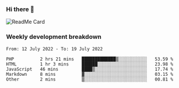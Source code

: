 ### Hi there 👋

<!--
**itzcy/itzcy** is a ✨ _special_ ✨ repository because its `README.md` (this file) appears on your GitHub profile.

Here are some ideas to get you started:

- 🔭 I’m currently working on ...
- 🌱 I’m currently learning ...
- 👯 I’m looking to collaborate on ...
- 🤔 I’m looking for help with ...
- 💬 Ask me about ...
- 📫 How to reach me: ...
- 😄 Pronouns: ...
- ⚡ Fun fact: ...
-->
![ReadMe Card](https://github-readme-stats.vercel.app/api?username=itzcy&show_icons=true&title_color=2d3198&icon_color=797cb8&text_color=24292e&bg_color=f6f8fa)

### Weekly development breakdown
<!--START_SECTION:waka-->

```text
From: 12 July 2022 - To: 19 July 2022

PHP          2 hrs 21 mins   █████████████▒░░░░░░░░░░░   53.59 %
HTML         1 hr 3 mins     ██████░░░░░░░░░░░░░░░░░░░   23.98 %
JavaScript   46 mins         ████▒░░░░░░░░░░░░░░░░░░░░   17.74 %
Markdown     8 mins          ▓░░░░░░░░░░░░░░░░░░░░░░░░   03.15 %
Other        2 mins          ▒░░░░░░░░░░░░░░░░░░░░░░░░   00.81 %
```

<!--END_SECTION:waka-->
